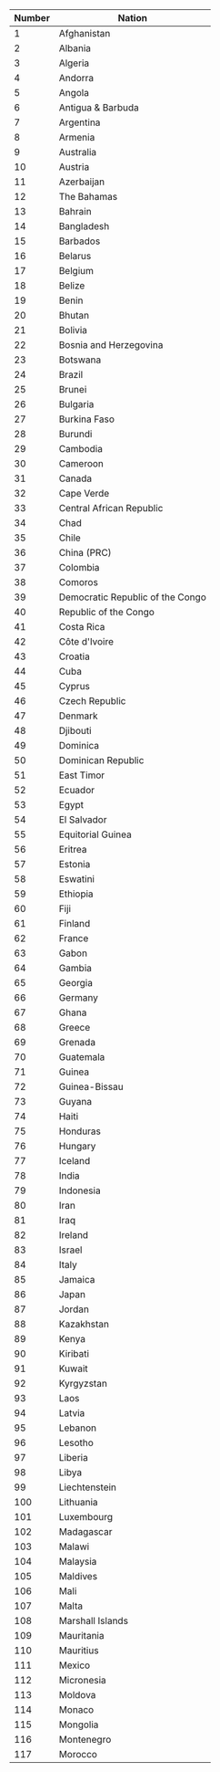 Number | Nation
-------|--------
1 | Afghanistan
2 | Albania
3 | Algeria
4 | Andorra
5 | Angola
6 | Antigua & Barbuda
7 | Argentina
8 | Armenia
9 | Australia
10 | Austria
11 | Azerbaijan
12 | The Bahamas
13 | Bahrain
14 | Bangladesh
15 | Barbados
16 | Belarus
17 | Belgium
18 | Belize
19 | Benin
20 | Bhutan
21 | Bolivia
22 | Bosnia and Herzegovina
23 | Botswana
24 | Brazil
25 | Brunei
26 | Bulgaria
27 | Burkina Faso
28 | Burundi
29 | Cambodia
30 | Cameroon
31 | Canada
32 | Cape Verde
33 |Central African Republic
34 |Chad
35 |Chile
36 |China (PRC)
37 |Colombia
38 |Comoros
39 |Democratic Republic of the Congo
40 |Republic of the Congo
41 |Costa Rica
42 |Côte d'Ivoire
43 |Croatia
44 |Cuba
45 |Cyprus
46 |Czech Republic
47 |Denmark
48 |Djibouti
49 |Dominica
50 |Dominican Republic
51 |East Timor
52|Ecuador
53|Egypt
54|El Salvador
55|Equitorial Guinea
56|Eritrea
57|Estonia
58|Eswatini
59|Ethiopia
60|Fiji
61|Finland
62|France
63|Gabon
64|Gambia
65|Georgia
66|Germany
67|Ghana
68|Greece
69|Grenada
70|Guatemala
71|Guinea
72|Guinea-Bissau
73|Guyana
74|Haiti
75|Honduras
76|Hungary
77|Iceland
78|India
79|Indonesia
80|Iran
81|Iraq
82|Ireland
83|Israel
84|Italy
85|Jamaica
86|Japan
87|Jordan
88|Kazakhstan
89|Kenya
90|Kiribati
91|Kuwait
92|Kyrgyzstan
93|Laos
94|Latvia
95|Lebanon
96|Lesotho
97|Liberia
98|Libya
99|Liechtenstein
100|Lithuania
101|Luxembourg
102|Madagascar
103|Malawi
104|Malaysia
105|Maldives
106|Mali
107|Malta
108|Marshall Islands
109|Mauritania
110|Mauritius
111|Mexico
112|Micronesia
113|Moldova
114|Monaco
115|Mongolia
116|Montenegro
117|Morocco

